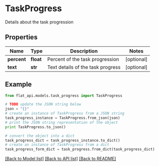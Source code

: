 # TaskProgress

Details about the task progression

## Properties

Name | Type | Description | Notes
------------ | ------------- | ------------- | -------------
**percent** | **float** | Percent of the task progression | [optional] 
**text** | **str** | Text details of the task progress | [optional] 

## Example

```python
from flat_api.models.task_progress import TaskProgress

# TODO update the JSON string below
json = "{}"
# create an instance of TaskProgress from a JSON string
task_progress_instance = TaskProgress.from_json(json)
# print the JSON string representation of the object
print TaskProgress.to_json()

# convert the object into a dict
task_progress_dict = task_progress_instance.to_dict()
# create an instance of TaskProgress from a dict
task_progress_form_dict = task_progress.from_dict(task_progress_dict)
```
[[Back to Model list]](../README.md#documentation-for-models) [[Back to API list]](../README.md#documentation-for-api-endpoints) [[Back to README]](../README.md)


